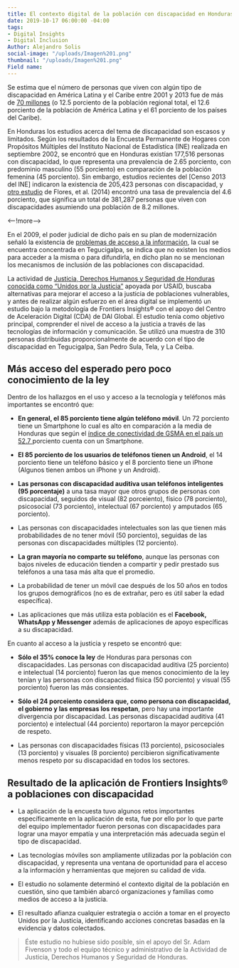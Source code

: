 ```yaml
---
title: El contexto digital de la población con discapacidad en Honduras
date: 2019-10-17 06:00:00 -04:00
tags:
- Digital Insights
- Digital Inclusion
Author: Alejandro Solis
social-image: "/uploads/Imagen%201.png"
thumbnail: "/uploads/Imagen%201.png"
Field name: 
---
```


Se estima que el número de personas que viven con algún tipo de discapacidad en América Latina y el Caribe entre 2001 y 2013 fue de más de [70 millones](https://www.paho.org/hon/index.php?option=com_docman&view=download&alias=383-identificacion-y-caracterizacion-de-las-personas-con-discapacidad-en-francisco-morazan-2017&category_slug=fortalecimiento-de-sistemas-de-salud&Itemid=211) (o 12.5 porciento de la población regional total, el 12.6 porciento de la población de América Latina y el 61 porciento de los países del Caribe).

En Honduras los estudios acerca del tema de discapacidad son escasos y limitados. Según los resultados de la Encuesta Permanente de Hogares con Propósitos Múltiples del Instituto Nacional de Estadística (INE) realizada en septiembre 2002, se encontró que en Honduras existían 177,516 personas con discapacidad, lo que representa una prevalencia de 2.65 porciento, con predominio masculino (55 porciento) en comparación de la población femenina (45 porciento). Sin embargo, estudios recientes del \[Censo 2013 del INE\] indicaron la existencia de 205,423 personas con discapacidad, y [otro estudio](http://www.bvs.hn/Honduras/UICFCM/Articulo3_Vol83-1-2-Discapacidad.Sujetos.18-65a.pdf) de Flores, et al. (2014) encontró una tasa de prevalencia del 4.6 porciento, que significa un total de 381,287 personas que viven con discapacidades asumiendo una población de 8.2 millones.

<--!more-->

En el 2009, el poder judicial de dicho país en su plan de modernización señaló la existencia de [problemas de acceso a la información](http://www.poderjudicial.gob.hn/transparencia/planeacion/documents/PlandeModernizaci%C3%B3nPoderJudicial200420091.pdf), la cual se encuentra concentrada en Tegucigalpa, se indica que no existen los medios para acceder a la misma o para difundirla, en dicho plan no se mencionan los mecanismos de inclusión de las poblaciones con discapacidad.

La actividad de [Justicia, Derechos Humanos y Seguridad de Honduras conocida como “Unidos por la Justicia”](https://www.dai.com/our-work/projects/honduras-united-for-justice) apoyada por USAID, buscaba alternativas para mejorar el acceso a la justicia de poblaciones vulnerables, y antes de realizar algún esfuerzo en el área digital se implementó un estudio bajo la metodología de Frontiers Insights® con el apoyo del Centro de Aceleración Digital (CDA) de DAI Global. El estudio tenía como objetivo principal, comprender el nivel de acceso a la justicia a través de las tecnologías de información y comunicación. Se utilizó una muestra de 310 personas distribuidas proporcionalmente de acuerdo con el tipo de discapacidad en Tegucigalpa, San Pedro Sula, Tela, y La Ceiba.

<div class="infogram-embed" data-id="59d30854-8421-4cfc-9195-87e094679b16" data-type="interactive" data-title="Discapacidad"></div><script>!function(e,i,n,s){var t="InfogramEmbeds",d=e.getElementsByTagName("script")\[0\];if(window\[t\]&&window\[t\].initialized)window\[t\].process&&window\[t\].process();else if(!e.getElementById(n)){var o=e.createElement("script");o.async=1,o.id=n,o.src="https://e.infogram.com/js/dist/embed-loader-min.js",d.parentNode.insertBefore(o,d)}}(document,0,"infogram-async");</script>

## Más acceso del esperado pero poco conocimiento de la ley

Dentro de los hallazgos en el uso y acceso a la tecnología y teléfonos más importantes se encontró que:

* **En general, el 85 porciento tiene algún teléfono móvil**. Un 72 porciento tiene un Smartphone lo cual es alto en comparación a la media de Honduras que según el [índice de conectividad de GSMA  en el país un 52.7 ](http://www.mobileconnectivityindex.com/#year=2018&zoneIsocode=HND&analysisView=HND)porciento cuenta con un Smartphone.

* **El 85 porciento de los usuarios de teléfonos tienen un Android**, el 14 porciento tiene un teléfono básico y el 8 porciento tiene un iPhone (Algunos tienen ambos un iPhone y un Android).

* **Las personas con discapacidad auditiva usan teléfonos inteligentes (95 porcentaje)** a una tasa mayor que otros grupos de personas con discapacidad, seguidos de visual (82 porceiento), físico (78 porciento), psicosocial (73 porciento), intelectual (67 porciento) y amputados (65 porciento).

* Las personas con discapacidades intelectuales son las que tienen más probabilidades de no tener móvil (50 porciento), seguidas de las personas con discapacidades múltiples (12 porciento).

* **La gran mayoría no comparte su teléfono**, aunque las personas con bajos niveles de educación tienden a compartir y pedir prestado sus teléfonos a una tasa más alta que el promedio.

* La probabilidad de tener un móvil cae después de los 50 años en todos los grupos demográficos (no es de extrañar, pero es útil saber la edad específica).

* Las aplicaciones que más utiliza esta población es el **Facebook, WhatsApp y Messenger** además de aplicaciones de apoyo específicas a su discapacidad.

<div class="infogram-embed" data-id="ec8c98a8-2f67-4325-8381-b00e503c52d5" data-type="interactive" data-title="Phone 4"></div><script>!function(e,i,n,s){var t="InfogramEmbeds",d=e.getElementsByTagName("script")\[0\];if(window\[t\]&&window\[t\].initialized)window\[t\].process&&window\[t\].process();else if(!e.getElementById(n)){var o=e.createElement("script");o.async=1,o.id=n,o.src="https://e.infogram.com/js/dist/embed-loader-min.js",d.parentNode.insertBefore(o,d)}}(document,0,"infogram-async");</script>

En cuanto al acceso a la justicia y respeto se encontró que:

* **Sólo el 35% conoce la ley** de Honduras para personas con discapacidades. Las personas con discapacidad auditiva (25 porciento) e intelectual (14 porciento) fueron las que menos conocimiento de la ley tenían y las personas con discapacidad física (50 porciento) y visual (55 porciento) fueron las más consientes.

* **Sólo el 24 porceiento considera que, como persona con discapacidad, el gobierno y las empresas los respetan**, pero hay una importante divergencia por discapacidad. Las personas discapacidad auditiva (41 porciento) e intelectual (44 porciento) reportaron la mayor percepción de respeto.

* Las personas con discapacidades físicas (13 porciento), psicosociales (13 porciento) y visuales (8 porciento) percibieron significativamente menos respeto por su discapacidad en todos los sectores.

## Resultado de la aplicación de Frontiers Insights® a poblaciones con discapacidad

* La aplicación de la encuesta tuvo algunos retos importantes específicamente en la aplicación de esta, fue por ello por lo que parte del equipo implementador fueron personas con discapacidades para lograr una mayor empatía y una interpretación más adecuada según el tipo de discapacidad.

* Las tecnologías móviles son ampliamente utilizadas por la población con discapacidad, y representa una ventana de oportunidad para el acceso a la información y herramientas que mejoren su calidad de vida.

* El estudio no solamente determinó el contexto digital de la población en cuestión, sino que también abarcó organizaciones y familias como medios de acceso a la justicia.

* El resultado afianza cualquier estrategia o acción a tomar en el proyecto Unidos por la Justicia, identificando acciones concretas basadas en la evidencia y datos colectados.

> Éste estudio no hubiese sido posible, sin el apoyo del Sr. Adam Fivenson y todo el equipo técnico y administrativo de la Actividad de Justicia, Derechos Humanos y Seguridad de Honduras.